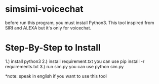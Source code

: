 # simsimi-voicechat
before run this program, you must install Python3.
This tool inspired from SIRI and ALEXA but it's only for voicechat.

# Step-By-Step to Install
1.) install python3
2.) install requirement.txt you can use pip install -r requirements.txt
3.) run sim.py you can use python sim.py


*note: speak in english if you want to use this tool
